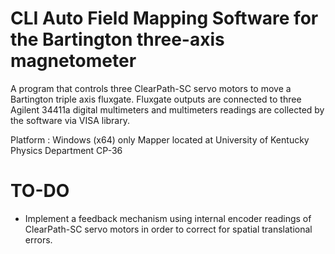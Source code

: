 # CLI Auto Field Mapping Software for the Bartington three-axis magnetometer 

A program that controls three ClearPath-SC servo motors to move a Bartington triple axis fluxgate. Fluxgate outputs are connected to three Agilent 34411a digital multimeters and multimeters readings are collected by the software via VISA library.

Platform : Windows (x64) only
Mapper located at University of Kentucky Physics Department CP-36

# TO-DO

- Implement a feedback mechanism using internal encoder readings of ClearPath-SC servo motors in order to correct for spatial translational errors.
